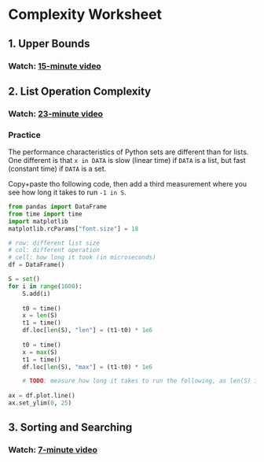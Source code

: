 # Complexity Worksheet

## 1. Upper Bounds

### Watch: [15-minute video](https://youtu.be/Kqygeh-KXDQ)

## 2. List Operation Complexity

### Watch: [23-minute video](https://youtu.be/WKe_oe5fqIU)

### Practice

The performance characteristics of Python sets are different than for
lists.  One different is that `x in DATA` is slow (linear time) if
`DATA` is a list, but fast (constant time) if `DATA` is a set.

Copy+paste tho following code, then add a third measurement where you
see how long it takes to run `-1 in S`.

```python
from pandas import DataFrame
from time import time
import matplotlib
matplotlib.rcParams["font.size"] = 18

# row: different list size
# col: different operation
# cell: how long it took (in microseconds)
df = DataFrame()

S = set()
for i in range(1000):
    S.add(i)
    
    t0 = time()
    x = len(S)
    t1 = time()
    df.loc[len(S), "len"] = (t1-t0) * 1e6
    
    t0 = time()
    x = max(S)
    t1 = time()
    df.loc[len(S), "max"] = (t1-t0) * 1e6

    # TODO: measure how long it takes to run the following, as len(S) increases:
    
ax = df.plot.line()
ax.set_ylim(0, 25)
```

## 3. Sorting and Searching

### Watch: [7-minute video](https://youtu.be/I9T-Fext1j4)
